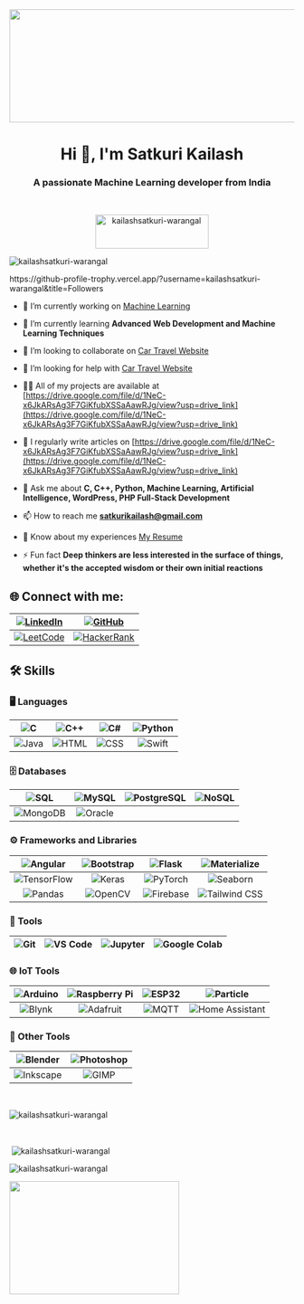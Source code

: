 <img src= "https://i.giphy.com/media/v1.Y2lkPTc5MGI3NjExcGdsaWcxc3E3MnpmamMxN3RvZDhveWpxOWFmbGJhcXBvcmphMTJzaiZlcD12MV9pbnRlcm5hbF9naWZfYnlfaWQmY3Q9Zw/V4NSR1NG2p0KeJJyr5/giphy.gif" width="1000" height="200">
<h1 align="center">Hi 👋, I'm Satkuri Kailash</h1>
<h3 align="center">A passionate Machine Learning developer from India</h3>
<br>
<p align="center"> <img src="https://komarev.com/ghpvc/?username=kailashsatkuri-warangal&label=Profile%20views&color=0e75b6&style=flat" alt="kailashsatkuri-warangal" width="200" height="60"/> </p>

<p align="left"> <img src="https://github-profile-trophy.vercel.app/?username=kailashsatkuri-warangal" alt="kailashsatkuri-warangal" /></a> </p>
https://github-profile-trophy.vercel.app/?username=kailashsatkuri-warangal&title=Followers

- 🔭 I’m currently working on [Machine Learning](https://github.com/satkurikailash/satkurikailash)

- 🌱 I’m currently learning **Advanced Web Development and Machine Learning Techniques**

- 👯 I’m looking to collaborate on [Car Travel Website](https://github.com/monosage-warangal/kailash-localhost)

- 🤝 I’m looking for help with [Car Travel Website](https://github.com/monosage-warangal/kailash-localhost)

- 👨‍💻 All of my projects are available at [https://drive.google.com/file/d/1NeC-x6JkARsAg3F7GiKfubXSSaAawRJg/view?usp=drive_link](https://drive.google.com/file/d/1NeC-x6JkARsAg3F7GiKfubXSSaAawRJg/view?usp=drive_link)

- 📝 I regularly write articles on [https://drive.google.com/file/d/1NeC-x6JkARsAg3F7GiKfubXSSaAawRJg/view?usp=drive_link](https://drive.google.com/file/d/1NeC-x6JkARsAg3F7GiKfubXSSaAawRJg/view?usp=drive_link)

- 💬 Ask me about **C, C++, Python, Machine Learning, Artificial Intelligence, WordPress, PHP Full-Stack Development**

- 📫 How to reach me **satkurikailash@gmail.com**

- 📄 Know about my experiences [My Resume](https://drive.google.com/file/d/1vU1keywtApqyPs9-SuG4L4vbg8gGwLpi/view?usp=sharing)

- ⚡ Fun fact **Deep thinkers are less interested in the surface of things, whether it's the accepted wisdom or their own initial reactions**

## 🌐 Connect with me:

| [![LinkedIn](https://img.shields.io/badge/LinkedIn-0077B5?style=for-the-badge&logo=linkedin&logoColor=white)](https://www.linkedin.com/in/satkuri-kailash/) | [![GitHub](https://img.shields.io/badge/GitHub-181717?style=for-the-badge&logo=github&logoColor=white)](https://github.com/KailashSatkuri-warangal) |
|:---:|:---:|
| [![LeetCode](https://img.shields.io/badge/LeetCode-FFA116?style=for-the-badge&logo=leetcode&logoColor=black)](https://leetcode.com/u/LELe55uaSg/) | [![HackerRank](https://img.shields.io/badge/HackerRank-00EA64?style=for-the-badge&logo=hackerrank&logoColor=white)](https://www.hackerrank.com/profile/2203a52174) |

<!-- ## 🛠️ Skills 

### Languages
![C](https://img.shields.io/badge/C-00599C?style=for-the-badge&logo=c&logoColor=white)
![C++](https://img.shields.io/badge/C++-00599C?style=for-the-badge&logo=c%2B%2B&logoColor=white)
![C#](https://img.shields.io/badge/C%23-239120?style=for-the-badge&logo=csharp&logoColor=white)
![Python](https://img.shields.io/badge/Python-3776AB?style=for-the-badge&logo=python&logoColor=white)
![Java](https://img.shields.io/badge/Java-007396?style=for-the-badge&logo=java&logoColor=white)
![HTML](https://img.shields.io/badge/HTML-239120?style=for-the-badge&logo=html5&logoColor=white)
![CSS](https://img.shields.io/badge/CSS-1572B6?style=for-the-badge&logo=css3&logoColor=white)
![Swift](https://img.shields.io/badge/Swift-F05138?style=for-the-badge&logo=swift&logoColor=white)

### Databases
![SQL](https://img.shields.io/badge/SQL-4479A1?style=for-the-badge&logo=sql&logoColor=white)
![MySQL](https://img.shields.io/badge/MySQL-4479A1?style=for-the-badge&logo=mysql&logoColor=white)
![PostgreSQL](https://img.shields.io/badge/PostgreSQL-336791?style=for-the-badge&logo=postgresql&logoColor=white)
![NoSQL](https://img.shields.io/badge/NoSQL-4A148C?style=for-the-badge&logo=nosql&logoColor=white)

### Frameworks and Libraries
![Angular](https://img.shields.io/badge/Angular-DD0031?style=for-the-badge&logo=angular&logoColor=white)
![Bootstrap](https://img.shields.io/badge/Bootstrap-563D7C?style=for-the-badge&logo=bootstrap&logoColor=white)
![Flask](https://img.shields.io/badge/Flask-000000?style=for-the-badge&logo=flask&logoColor=white)
![Materialize](https://img.shields.io/badge/Materialize-009688?style=for-the-badge&logo=materialize&logoColor=white)
![TensorFlow](https://img.shields.io/badge/TensorFlow-FF6F00?style=for-the-badge&logo=tensorflow&logoColor=white)
![Keras](https://img.shields.io/badge/Keras-D00000?style=for-the-badge&logo=keras&logoColor=white)
![PyTorch](https://img.shields.io/badge/PyTorch-EE4C2C?style=for-the-badge&logo=pytorch&logoColor=white)
![Seaborn](https://img.shields.io/badge/Seaborn-9E6E70?style=for-the-badge&logo=seaborn&logoColor=white)
![Firebase](https://img.shields.io/badge/Firebase-FFCA28?style=for-the-badge&logo=firebase&logoColor=black)
![Tailwind CSS](https://img.shields.io/badge/Tailwind%20CSS-38B2AC?style=for-the-badge&logo=tailwind-css&logoColor=white)

### Tools
![Git](https://img.shields.io/badge/Git-F05032?style=for-the-badge&logo=git&logoColor=white)
![VS Code](https://img.shields.io/badge/VS%20Code-007ACC?style=for-the-badge&logo=visual-studio-code&logoColor=white)
![Jupyter](https://img.shields.io/badge/Jupyter-F37626?style=for-the-badge&logo=jupyter&logoColor=white)
![Google Colab](https://img.shields.io/badge/Google%20Colab-F9AB00?style=for-the-badge&logo=google-colab&logoColor=white)

### Databases
![MySQL](https://img.shields.io/badge/MySQL-4479A1?style=for-the-badge&logo=mysql&logoColor=white)
![MongoDB](https://img.shields.io/badge/MongoDB-47A248?style=for-the-badge&logo=mongodb&logoColor=white)
![Oracle](https://img.shields.io/badge/Oracle-F80000?style=for-the-badge&logo=oracle&logoColor=white)

## 🤖 Machine Learning & AI Tools

![TensorFlow](https://img.shields.io/badge/TensorFlow-FF6F00?style=for-the-badge&logo=tensorflow&logoColor=white)
![Keras](https://img.shields.io/badge/Keras-D00000?style=for-the-badge&logo=keras&logoColor=white)
![PyTorch](https://img.shields.io/badge/PyTorch-EE4C2C?style=for-the-badge&logo=pytorch&logoColor=white)
![Scikit-Learn](https://img.shields.io/badge/Scikit--Learn-F7931E?style=for-the-badge&logo=scikit-learn&logoColor=white)
![Seaborn](https://img.shields.io/badge/Seaborn-9E6E70?style=for-the-badge&logo=seaborn&logoColor=white)
![Pandas](https://img.shields.io/badge/Pandas-150458?style=for-the-badge&logo=pandas&logoColor=white)
![OpenCV](https://img.shields.io/badge/OpenCV-5C3EE8?style=for-the-badge&logo=opencv&logoColor=white)
![Google Colab](https://img.shields.io/badge/Google%20Colab-F9AB00?style=for-the-badge&logo=google-colab&logoColor=white)
![Jupyter](https://img.shields.io/badge/Jupyter-F37626?style=for-the-badge&logo=jupyter&logoColor=white)
![MATLAB](https://img.shields.io/badge/MATLAB-0076A8?style=for-the-badge&logo=matlab&logoColor=white)


### Other Tools
![Blender](https://img.shields.io/badge/Blender-F5792A?style=for-the-badge&logo=blender&logoColor=white)
![Arduino](https://img.shields.io/badge/Arduino-00979D?style=for-the-badge&logo=arduino&logoColor=white)
![Raspberry Pi](https://img.shields.io/badge/Raspberry%20Pi-C51A4A?style=for-the-badge&logo=raspberry-pi&logoColor=white)
![Photoshop](https://img.shields.io/badge/Photoshop-26C6DA?style=for-the-badge&logo=adobe-photoshop&logoColor=white)-->

## 🛠️ Skills

### 🖥️ Languages
| ![C](https://img.shields.io/badge/C-00599C?style=for-the-badge&logo=c&logoColor=white) | ![C++](https://img.shields.io/badge/C++-00599C?style=for-the-badge&logo=c%2B%2B&logoColor=white) | ![C#](https://img.shields.io/badge/C%23-239120?style=for-the-badge&logo=csharp&logoColor=white) | ![Python](https://img.shields.io/badge/Python-3776AB?style=for-the-badge&logo=python&logoColor=white) |
|:---:|:---:|:---:|:---:|
| ![Java](https://img.shields.io/badge/Java-007396?style=for-the-badge&logo=java&logoColor=white) | ![HTML](https://img.shields.io/badge/HTML-239120?style=for-the-badge&logo=html5&logoColor=white) | ![CSS](https://img.shields.io/badge/CSS-1572B6?style=for-the-badge&logo=css3&logoColor=white) | ![Swift](https://img.shields.io/badge/Swift-F05138?style=for-the-badge&logo=swift&logoColor=white) |

### 🗄️ Databases
| ![SQL](https://img.shields.io/badge/SQL-4479A1?style=for-the-badge&logo=sql&logoColor=white) | ![MySQL](https://img.shields.io/badge/MySQL-4479A1?style=for-the-badge&logo=mysql&logoColor=white) | ![PostgreSQL](https://img.shields.io/badge/PostgreSQL-336791?style=for-the-badge&logo=postgresql&logoColor=white) | ![NoSQL](https://img.shields.io/badge/NoSQL-4A148C?style=for-the-badge&logo=nosql&logoColor=white) |
|:---:|:---:|:---:|:---:|
| ![MongoDB](https://img.shields.io/badge/MongoDB-47A248?style=for-the-badge&logo=mongodb&logoColor=white) | ![Oracle](https://img.shields.io/badge/Oracle-F80000?style=for-the-badge&logo=oracle&logoColor=white) |

### ⚙️ Frameworks and Libraries
| ![Angular](https://img.shields.io/badge/Angular-DD0031?style=for-the-badge&logo=angular&logoColor=white) | ![Bootstrap](https://img.shields.io/badge/Bootstrap-563D7C?style=for-the-badge&logo=bootstrap&logoColor=white) | ![Flask](https://img.shields.io/badge/Flask-000000?style=for-the-badge&logo=flask&logoColor=white) | ![Materialize](https://img.shields.io/badge/Materialize-009688?style=for-the-badge&logo=materialize&logoColor=white) |
|:---:|:---:|:---:|:---:|
| ![TensorFlow](https://img.shields.io/badge/TensorFlow-FF6F00?style=for-the-badge&logo=tensorflow&logoColor=white) | ![Keras](https://img.shields.io/badge/Keras-D00000?style=for-the-badge&logo=keras&logoColor=white) | ![PyTorch](https://img.shields.io/badge/PyTorch-EE4C2C?style=for-the-badge&logo=pytorch&logoColor=white) | ![Seaborn](https://img.shields.io/badge/Seaborn-9E6E70?style=for-the-badge&logo=seaborn&logoColor=white) |
| ![Pandas](https://img.shields.io/badge/Pandas-150458?style=for-the-badge&logo=pandas&logoColor=white) | ![OpenCV](https://img.shields.io/badge/OpenCV-5C3EE8?style=for-the-badge&logo=opencv&logoColor=white) | ![Firebase](https://img.shields.io/badge/Firebase-FFCA28?style=for-the-badge&logo=firebase&logoColor=black) | ![Tailwind CSS](https://img.shields.io/badge/Tailwind%20CSS-38B2AC?style=for-the-badge&logo=tailwind-css&logoColor=white) |

### 🧰 Tools
| ![Git](https://img.shields.io/badge/Git-F05032?style=for-the-badge&logo=git&logoColor=white) | ![VS Code](https://img.shields.io/badge/VS%20Code-007ACC?style=for-the-badge&logo=visual-studio-code&logoColor=white) | ![Jupyter](https://img.shields.io/badge/Jupyter-F37626?style=for-the-badge&logo=jupyter&logoColor=white) | ![Google Colab](https://img.shields.io/badge/Google%20Colab-F9AB00?style=for-the-badge&logo=google-colab&logoColor=white) |
|:---:|:---:|:---:|:---:|

### 🌐 IoT Tools
| ![Arduino](https://img.shields.io/badge/Arduino-00979D?style=for-the-badge&logo=arduino&logoColor=white) | ![Raspberry Pi](https://img.shields.io/badge/Raspberry%20Pi-C51A4A?style=for-the-badge&logo=raspberry-pi&logoColor=white) | ![ESP32](https://img.shields.io/badge/ESP32-004B49?style=for-the-badge&logo=espressif&logoColor=white) | ![Particle](https://img.shields.io/badge/Particle-8CC84B?style=for-the-badge&logo=particle&logoColor=white) |
|:---:|:---:|:---:|:---:|
| ![Blynk](https://img.shields.io/badge/Blynk-2C6B56?style=for-the-badge&logo=blynk&logoColor=white) | ![Adafruit](https://img.shields.io/badge/Adafruit-0F4C81?style=for-the-badge&logo=adafruit&logoColor=white) | ![MQTT](https://img.shields.io/badge/MQTT-FF6F00?style=for-the-badge&logo=mosquitto&logoColor=white) | ![Home Assistant](https://img.shields.io/badge/Home%20Assistant-41BDF5?style=for-the-badge&logo=home-assistant&logoColor=white) |

### 🧩 Other Tools
| ![Blender](https://img.shields.io/badge/Blender-F5792A?style=for-the-badge&logo=blender&logoColor=white) | ![Photoshop](https://img.shields.io/badge/Photoshop-26C6DA?style=for-the-badge&logo=adobe-photoshop&logoColor=white) |
|:---:|:---:|
| ![Inkscape](https://img.shields.io/badge/Inkscape-000000?style=for-the-badge&logo=inkscape&logoColor=white) | ![GIMP](https://img.shields.io/badge/GIMP-D3C6EE?style=for-the-badge&logo=gimp&logoColor=white) |


<br>

<p><img align="center" src="https://github-readme-stats.vercel.app/api/top-langs?username=kailashsatkuri-warangal&show_icons=true&locale=en&layout=compact" alt="kailashsatkuri-warangal" /></p>
<br>
<p>&nbsp;<img align="center" src="https://github-readme-stats.vercel.app/api?username=kailashsatkuri-warangal&show_icons=true&locale=en" alt="kailashsatkuri-warangal" /></p>

<p><img align="center" src="https://github-readme-streak-stats.herokuapp.com/?user=kailashsatkuri-warangal&" alt="kailashsatkuri-warangal" /></p>

<img src="https://i.giphy.com/media/v1.Y2lkPTc5MGI3NjExeHUyMzAxMG9uYjc0bTFtZTdnZnBmb2FmYjR2cXV3cHZwZHNnZmVzZCZlcD12MV9pbnRlcm5hbF9naWZfYnlfaWQmY3Q9Zw/qgQUggAC3Pfv687qPC/giphy.gif" width="300" height="200">